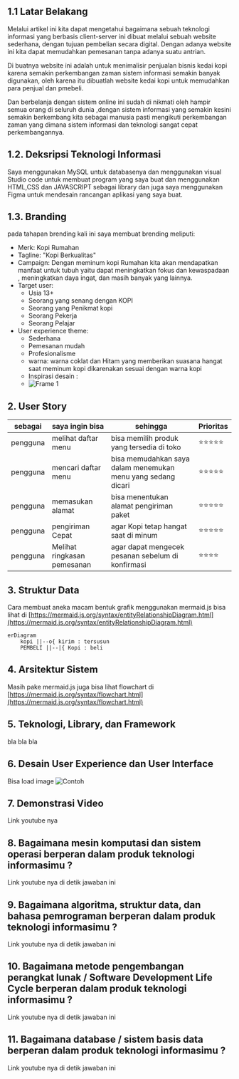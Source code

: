 ## 1.1 Latar Belakang
Melalui artikel ini kita dapat mengetahui bagaimana sebuah teknologi informasi yang berbasis client-server ini dibuat melalui sebuah website sederhana, dengan tujuan pembelian secara digital. Dengan adanya website ini kita dapat memudahkan pemesanan tanpa adanya suatu antrian.

Di buatnya website ini adalah  untuk menimalisir penjualan bisnis kedai kopi karena semakin perkembangan zaman sistem informasi semakin banyak digunakan, oleh karena itu dibuatlah website kedai kopi untuk memudahkan para penjual dan pmebeli. 

Dan berbelanja dengan sistem online ini sudah di nikmati oleh hampir semua orang di seluruh dunia ,dengan sistem informasi yang semakin kesini semakin berkembang kita sebagai manusia pasti mengikuti perkembangan zaman yang dimana sistem informasi dan teknologi sangat cepat perkembangannya.     

## 1.2. Deksripsi Teknologi Informasi

 Saya menggunakan MySQL untuk databasenya dan menggunakan visual Studio code untuk membuat program yang saya buat dan menggunakan HTML,CSS dan JAVASCRIPT sebagai library dan juga saya menggunakan Figma untuk mendesain rancangan aplikasi yang saya buat. 

## 1.3. Branding

pada tahapan brending kali ini saya membuat brending meliputi:

- Merk: Kopi Rumahan 
- Tagline: "Kopi Berkualitas"
- Campaign:  Dengan meminum kopi Rumahan kita akan mendapatkan manfaat untuk tubuh yaitu dapat meningkatkan fokus dan  kewaspadaan , meningkatkan daya ingat, dan masih banyak yang lainnya.
- Target user:
    - Usia 13+
    - Seorang yang senang dengan KOPI
    - Seorang yang Penikmat kopi
    - Seorang Pekerja 
    - Seorang Pelajar 
- User experience theme:
  - Sederhana
  - Pemesanan mudah
  - Profesionalisme
  - warna: warna coklat dan Hitam yang memberikan suasana hangat saat meminum kopi dikarenakan sesuai dengan warna kopi
  - Inspirasi desain :
  - ![Frame 1](https://github.com/FauziAbdulMalik/Uzi_am14.12/assets/148252902/8f1395c3-42c8-4bd7-be8d-6504ac9e0f5c)


## 2. User Story

sebagai | saya ingin bisa | sehingga | Prioritas
---|---|---|---
pengguna | melihat daftar menu  | bisa memilih produk yang tersedia di toko | ⭐⭐⭐⭐⭐
pengguna | mencari daftar menu | bisa memudahkan saya dalam menemukan menu yang sedang dicari | ⭐⭐⭐⭐⭐
pengguna | memasukan alamat | bisa  menentukan alamat pengiriman paket  | ⭐⭐⭐⭐⭐
pengguna | pengiriman Cepat | agar Kopi tetap hangat saat di minum | ⭐⭐⭐⭐⭐
pengguna | Melihat ringkasan pemesanan | agar dapat mengecek pesanan sebelum di konfirmasi| ⭐⭐⭐⭐

## 3. Struktur Data

Cara membuat aneka macam bentuk grafik menggunakan mermaid.js bisa lihat di [https://mermaid.js.org/syntax/entityRelationshipDiagram.html](https://mermaid.js.org/syntax/entityRelationshipDiagram.html) 

```mermaid
erDiagram
    kopi ||--o{ kirim : tersusun
    PEMBELI ||--|{ Kopi : beli
```

## 4. Arsitektur Sistem

Masih pake mermaid.js juga bisa lihat flowchart di [https://mermaid.js.org/syntax/flowchart.html](https://mermaid.js.org/syntax/flowchart.html)

## 5. Teknologi, Library, dan Framework

bla bla bla

## 6. Desain User Experience dan User Interface

Bisa load image 
![Contoh](https://fastly.picsum.photos/id/318/536/354.jpg?hmac=Ixy-wle80nudIR_cmnF1iY2y6rMUH7_9sk-BP1fTpM8)

## 7. Demonstrasi Video

Link youtube nya

## 8. Bagaimana mesin komputasi dan sistem operasi berperan dalam produk teknologi informasimu ?

Link youtube nya di detik jawaban ini

## 9. Bagaimana algoritma, struktur data, dan bahasa pemrograman berperan dalam produk teknologi informasimu ?

Link youtube nya di detik jawaban ini

## 10. Bagaimana metode pengembangan perangkat lunak / Software Development Life Cycle berperan dalam produk teknologi informasimu ?

Link youtube nya di detik jawaban ini

## 11. Bagaimana database / sistem basis data berperan dalam produk teknologi informasimu ?

Link youtube nya di detik jawaban ini
